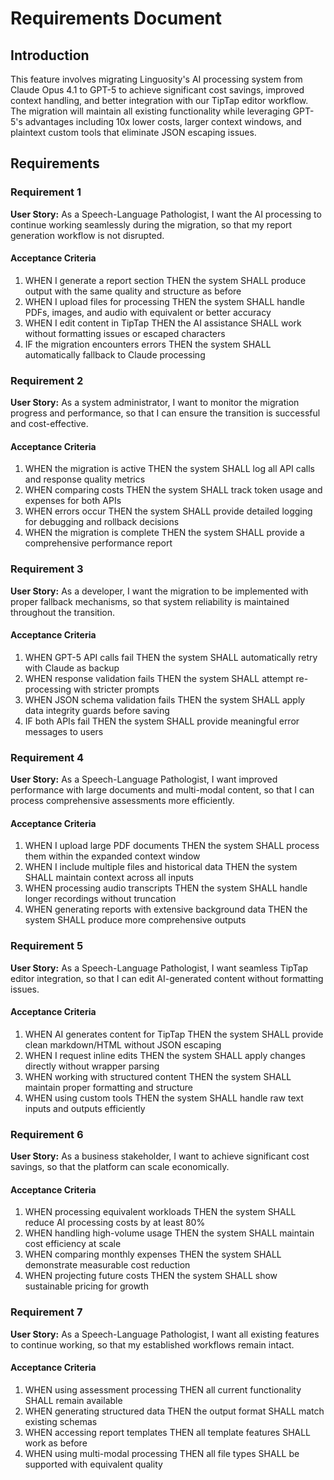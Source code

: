 # Requirements Document

## Introduction

This feature involves migrating Linguosity's AI processing system from Claude Opus 4.1 to GPT-5 to achieve significant cost savings, improved context handling, and better integration with our TipTap editor workflow. The migration will maintain all existing functionality while leveraging GPT-5's advantages including 10x lower costs, larger context windows, and plaintext custom tools that eliminate JSON escaping issues.

## Requirements

### Requirement 1

**User Story:** As a Speech-Language Pathologist, I want the AI processing to continue working seamlessly during the migration, so that my report generation workflow is not disrupted.

#### Acceptance Criteria

1. WHEN I generate a report section THEN the system SHALL produce output with the same quality and structure as before
2. WHEN I upload files for processing THEN the system SHALL handle PDFs, images, and audio with equivalent or better accuracy
3. WHEN I edit content in TipTap THEN the AI assistance SHALL work without formatting issues or escaped characters
4. IF the migration encounters errors THEN the system SHALL automatically fallback to Claude processing

### Requirement 2

**User Story:** As a system administrator, I want to monitor the migration progress and performance, so that I can ensure the transition is successful and cost-effective.

#### Acceptance Criteria

1. WHEN the migration is active THEN the system SHALL log all API calls and response quality metrics
2. WHEN comparing costs THEN the system SHALL track token usage and expenses for both APIs
3. WHEN errors occur THEN the system SHALL provide detailed logging for debugging and rollback decisions
4. WHEN the migration is complete THEN the system SHALL provide a comprehensive performance report

### Requirement 3

**User Story:** As a developer, I want the migration to be implemented with proper fallback mechanisms, so that system reliability is maintained throughout the transition.

#### Acceptance Criteria

1. WHEN GPT-5 API calls fail THEN the system SHALL automatically retry with Claude as backup
2. WHEN response validation fails THEN the system SHALL attempt re-processing with stricter prompts
3. WHEN JSON schema validation fails THEN the system SHALL apply data integrity guards before saving
4. IF both APIs fail THEN the system SHALL provide meaningful error messages to users

### Requirement 4

**User Story:** As a Speech-Language Pathologist, I want improved performance with large documents and multi-modal content, so that I can process comprehensive assessments more efficiently.

#### Acceptance Criteria

1. WHEN I upload large PDF documents THEN the system SHALL process them within the expanded context window
2. WHEN I include multiple files and historical data THEN the system SHALL maintain context across all inputs
3. WHEN processing audio transcripts THEN the system SHALL handle longer recordings without truncation
4. WHEN generating reports with extensive background data THEN the system SHALL produce more comprehensive outputs

### Requirement 5

**User Story:** As a Speech-Language Pathologist, I want seamless TipTap editor integration, so that I can edit AI-generated content without formatting issues.

#### Acceptance Criteria

1. WHEN AI generates content for TipTap THEN the system SHALL provide clean markdown/HTML without JSON escaping
2. WHEN I request inline edits THEN the system SHALL apply changes directly without wrapper parsing
3. WHEN working with structured content THEN the system SHALL maintain proper formatting and structure
4. WHEN using custom tools THEN the system SHALL handle raw text inputs and outputs efficiently

### Requirement 6

**User Story:** As a business stakeholder, I want to achieve significant cost savings, so that the platform can scale economically.

#### Acceptance Criteria

1. WHEN processing equivalent workloads THEN the system SHALL reduce AI processing costs by at least 80%
2. WHEN handling high-volume usage THEN the system SHALL maintain cost efficiency at scale
3. WHEN comparing monthly expenses THEN the system SHALL demonstrate measurable cost reduction
4. WHEN projecting future costs THEN the system SHALL show sustainable pricing for growth

### Requirement 7

**User Story:** As a Speech-Language Pathologist, I want all existing features to continue working, so that my established workflows remain intact.

#### Acceptance Criteria

1. WHEN using assessment processing THEN all current functionality SHALL remain available
2. WHEN generating structured data THEN the output format SHALL match existing schemas
3. WHEN accessing report templates THEN all template features SHALL work as before
4. WHEN using multi-modal processing THEN all file types SHALL be supported with equivalent quality